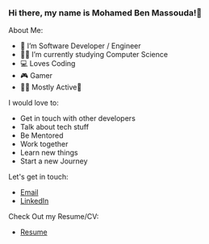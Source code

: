 ### Hi there, my name is Mohamed Ben Massouda!👋

About Me:

- 🔭 I’m Software Developer / Engineer
- 👨‍🎓 I’m currently studying Computer Science
- 💻 Loves Coding
- 🎮 Gamer
- 🏃‍♂ Mostly Active🤸‍

I would love to:
- Get in touch with other developers
- Talk about tech stuff
- Be Mentored
- Work together
- Learn new things
- Start a new Journey

Let's get in touch:
- <a href="mailto:benmassoudamohamed2@gmail.com">Email</a>
- <a href="https://www.linkedin.com/in/mohamed-ben-massouda/">LinkedIn</a>

Check Out my Resume/CV:
- <a href="https://drive.google.com/file/d/1e2Zvn54k2n6mrBwBdY2hep9Z2RbT6yDM/view?usp=sharing">Resume</a>
